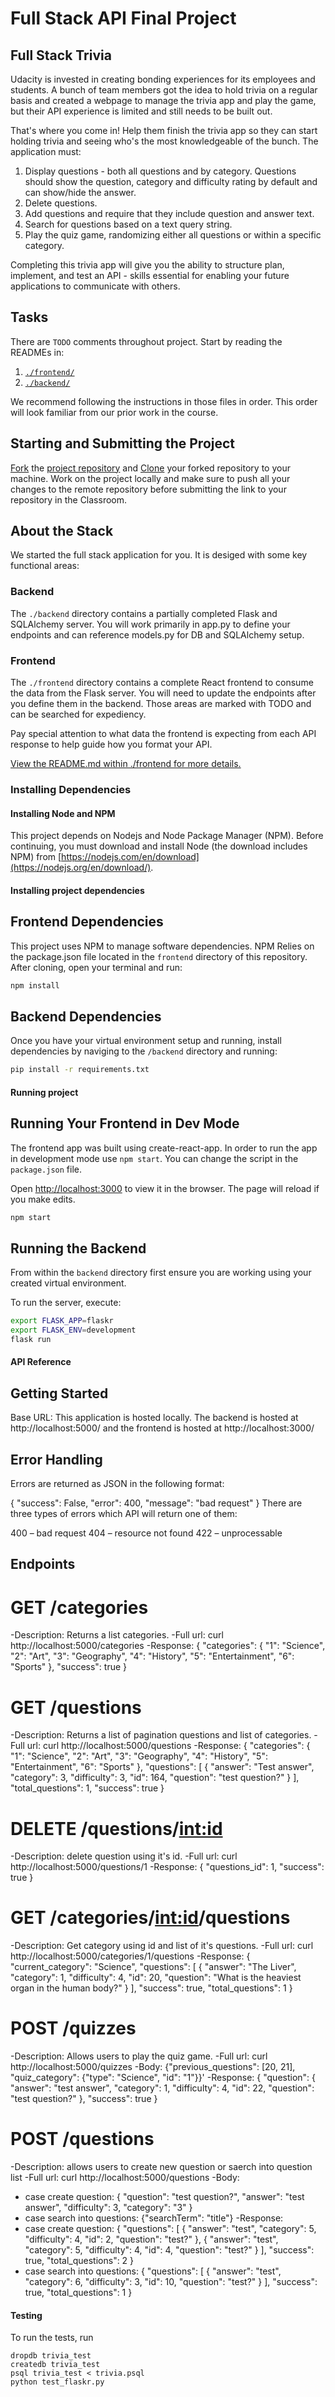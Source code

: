 # Full Stack API Final Project

## Full Stack Trivia

Udacity is invested in creating bonding experiences for its employees and students. A bunch of team members got the idea to hold trivia on a regular basis and created a  webpage to manage the trivia app and play the game, but their API experience is limited and still needs to be built out. 

That's where you come in! Help them finish the trivia app so they can start holding trivia and seeing who's the most knowledgeable of the bunch. The application must:

1) Display questions - both all questions and by category. Questions should show the question, category and difficulty rating by default and can show/hide the answer. 
2) Delete questions.
3) Add questions and require that they include question and answer text.
4) Search for questions based on a text query string.
5) Play the quiz game, randomizing either all questions or within a specific category. 

Completing this trivia app will give you the ability to structure plan, implement, and test an API - skills essential for enabling your future applications to communicate with others. 

## Tasks

There are `TODO` comments throughout project. Start by reading the READMEs in:

1. [`./frontend/`](./frontend/README.md)
2. [`./backend/`](./backend/README.md)

We recommend following the instructions in those files in order. This order will look familiar from our prior work in the course.

## Starting and Submitting the Project

[Fork](https://help.github.com/en/articles/fork-a-repo) the [project repository]() and [Clone](https://help.github.com/en/articles/cloning-a-repository) your forked repository to your machine. Work on the project locally and make sure to push all your changes to the remote repository before submitting the link to your repository in the Classroom. 

## About the Stack

We started the full stack application for you. It is desiged with some key functional areas:

### Backend

The `./backend` directory contains a partially completed Flask and SQLAlchemy server. You will work primarily in app.py to define your endpoints and can reference models.py for DB and SQLAlchemy setup. 

### Frontend

The `./frontend` directory contains a complete React frontend to consume the data from the Flask server. You will need to update the endpoints after you define them in the backend. Those areas are marked with TODO and can be searched for expediency. 

Pay special attention to what data the frontend is expecting from each API response to help guide how you format your API. 

[View the README.md within ./frontend for more details.](./frontend/README.md)
### Installing Dependencies

#### Installing Node and NPM

This project depends on Nodejs and Node Package Manager (NPM). Before continuing, you must download and install Node (the download includes NPM) from [https://nodejs.com/en/download](https://nodejs.org/en/download/).

#### Installing project dependencies

## Frontend Dependencies

This project uses NPM to manage software dependencies. NPM Relies on the package.json file located in the `frontend` directory of this repository. After cloning, open your terminal and run:

```bash
npm install
```

## Backend Dependencies

Once you have your virtual environment setup and running, install dependencies by naviging to the `/backend` directory and running:

```bash
pip install -r requirements.txt
```
#### Running project

## Running Your Frontend in Dev Mode

The frontend app was built using create-react-app. In order to run the app in development mode use ```npm start```. You can change the script in the ```package.json``` file. 

Open [http://localhost:3000](http://localhost:3000) to view it in the browser. The page will reload if you make edits.<br>

```bash
npm start
```

## Running the Backend

From within the `backend` directory first ensure you are working using your created virtual environment.

To run the server, execute:

```bash
export FLASK_APP=flaskr
export FLASK_ENV=development
flask run
```

#### API Reference

## Getting Started
Base URL: This application is hosted locally. The backend is hosted at http://localhost:5000/ and the frontend is hosted at http://localhost:3000/

## Error Handling
Errors are returned as JSON in the following format:

{
    "success": False,
    "error": 400,
    "message": "bad request"
}
There are three types of errors which API will return one of them:

400 – bad request
404 – resource not found
422 – unprocessable

## Endpoints

# GET /categories
-Description: Returns a list categories.
-Full url: curl http://localhost:5000/categories
-Response:
  {
      "categories": {
          "1": "Science", 
          "2": "Art", 
          "3": "Geography", 
          "4": "History", 
          "5": "Entertainment", 
          "6": "Sports"
      }, 
      "success": true
  }
# GET /questions
-Description: Returns a list of pagination questions and list of categories.
-Full url: curl http://localhost:5000/questions
-Response:
  {
      "categories": {
          "1": "Science", 
          "2": "Art", 
          "3": "Geography", 
          "4": "History", 
          "5": "Entertainment", 
          "6": "Sports"
      }, 
      "questions": [
          {
              "answer": "Test answer", 
              "category": 3, 
              "difficulty": 3, 
              "id": 164, 
              "question": "test question?"
          }
      ],
      "total_questions": 1,
      "success": true
  }
# DELETE /questions/<int:id>
-Description: delete question using it's id.
-Full url: curl http://localhost:5000/questions/1
-Response:
  {
      "questions_id": 1, 
      "success": true
  }
# GET /categories/<int:id>/questions
-Description: Get category using id and list of it's questions.
-Full url: curl http://localhost:5000/categories/1/questions
-Response:
{
      "current_category": "Science", 
      "questions": [
          {
              "answer": "The Liver", 
              "category": 1, 
              "difficulty": 4, 
              "id": 20, 
              "question": "What is the heaviest organ in the human body?"
          }
      ], 
      "success": true, 
      "total_questions": 1
  }
# POST /quizzes
-Description: Allows users to play the quiz game.
-Full url: curl http://localhost:5000/quizzes
-Body: {"previous_questions": [20, 21], "quiz_category": {"type": "Science", "id": "1"}}'
-Response:
  {
      "question": {
          "answer": "test answer", 
          "category": 1, 
          "difficulty": 4, 
          "id": 22, 
          "question": "test question?"
      }, 
      "success": true
  }
# POST /questions
-Description: allows users to create new question or saerch into question list 
-Full url: curl http://localhost:5000/questions
-Body: 
* case create question: { "question": "test question?", "answer": "test answer", "difficulty": 3, "category": "3" }
* case search into questions: {"searchTerm": "title"}
-Response:
* case create question:
 {
      "questions": [
          {
              "answer": "test", 
              "category": 5, 
              "difficulty": 4, 
              "id": 2, 
              "question": "test?"
          }, 
          {
              "answer": "test", 
              "category": 5, 
              "difficulty": 4, 
              "id": 4, 
              "question": "test?"
          }
      ], 
      "success": true, 
      "total_questions": 2
  }
* case search into questions:
{
      "questions": [
          {
              "answer": "test", 
              "category": 6, 
              "difficulty": 3, 
              "id": 10, 
              "question": "test?"
          }
      ], 
      "success": true, 
      "total_questions": 1
  }

#### Testing
To run the tests, run
```
dropdb trivia_test
createdb trivia_test
psql trivia_test < trivia.psql
python test_flaskr.py
```

